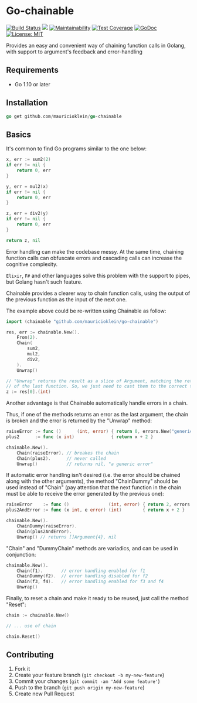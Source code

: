# Go-chainable

[![Build Status](https://travis-ci.org/mauricioklein/go-chainable.svg?branch=master)](https://travis-ci.org/mauricioklein/go-chainable)
![](https://img.shields.io/github/release/mauricioklein/go-chainable.svg)
[![Maintainability](https://api.codeclimate.com/v1/badges/e00a9b448408857da9b6/maintainability)](https://codeclimate.com/github/mauricioklein/go-chainable/maintainability)
[![Test Coverage](https://api.codeclimate.com/v1/badges/e00a9b448408857da9b6/test_coverage)](https://codeclimate.com/github/mauricioklein/go-chainable/test_coverage)
[![GoDoc](https://godoc.org/github.com/mauricioklein/go-chainable?status.svg)](https://godoc.org/github.com/mauricioklein/go-chainable)
[![License: MIT](https://img.shields.io/badge/License-MIT-yellow.svg)](https://opensource.org/licenses/MIT)

Provides an easy and convenient way of chaining function calls in Golang, with support to argument's feedback and error-handling

## Requirements

- Go 1.10 or later

## Installation

```go
go get github.com/mauricioklein/go-chainable
```

## Basics

It's common to find Go programs similar to the one below:

```go
x, err := sum2(2)
if err != nil {
    return 0, err
}

y, err = mul2(x)
if err != nil {
    return 0, err
}

z, err = div2(y)
if err != nil {
    return 0, err
}

return z, nil
```

Error handling can make the codebase messy. At the same time, chaining function calls can obfuscate
errors and cascading calls can increase the cognitive complexity.

`Elixir`, `F#` and other languages solve this problem with the support to pipes, but Golang hasn't such
feature.

Chainable provides a clearer way to chain function calls, using the output of the previous function
as the input of the next one. 

The example above could be re-written using Chainable as follow:

```go
import (chainable "github.com/mauricioklein/go-chainable")

res, err := chainable.New().
    From(2).
    Chain(
        sum2,
        mul2,
        div2,
    ).
    Unwrap()

// "Unwrap" returns the result as a slice of Argument, matching the return values
// of the last function. So, we just need to cast them to the correct type
z := res[0].(int)
```

Another advantage is that Chainable automatically handle errors in a chain.

Thus, if one of the methods returns an error as the last argument, the chain is broken
and the error is returned by the "Unwrap" method:

```go
raiseError := func ()      (int, error) { return 0, errors.New("generic error") }
plus2      := func (x int)              { return x + 2 }

chainable.New().
    Chain(raiseError). // breakes the chain
    Chain(plus2).      // never called
    Unwrap()           // returns nil, "a generic error"
```

If automatic error handling isn't desired (i.e. the error should be chained along with the other arguments),
the method "ChainDummy" should be used instead of "Chain"
(pay attention that the next function in the chain
must be able to receive the error generated by the previous one):

```go
raiseError    := func ()               (int, error) { return 2, errors.New("generic error") }
plus2AndError := func (x int, e error) (int)        { return x + 2 }

chainable.New().
    ChainDummy(raiseError).
    Chain(plus2AndError).
    Unwrap() // returns []Argument{4}, nil
```

"Chain" and "DummyChain" methods are variadics, and can be used in conjunction:

```go
chainable.New().
    Chain(f1).       // error handling enabled for f1
    ChainDummy(f2).  // error handling disabled for f2
    Chain(f3, f4).   // error handling enabled for f3 and f4
    Unwrap()
```

Finally, to reset a chain and make it ready to be reused, just call the method "Reset":

```go
chain := chainable.New()

// ... use of chain

chain.Reset()
```

## Contributing

1. Fork it
2. Create your feature branch (`git checkout -b my-new-feature`)
3. Commit your changes (`git commit -am 'Add some feature'`)
4. Push to the branch (`git push origin my-new-feature`)
5. Create new Pull Request
